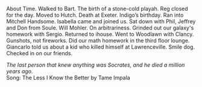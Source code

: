 About Time. Walked to Bart. The birth of a stone-cold playah. Reg closed for the day. Moved to Hutch. Death at Exeter. Indigo’s birthday. Ran into Mitchell Handsome. Isabella came and joined us. Sat down with Phil, Jeffrey and Don from Soule. Will Mohler. On arbitrariness. Grinded out our galaxy's homework with Sergio. Returned to ihouse. Went to Woodlawn with Clancy. Gunshots, not fireworks. Did our math homework in the third floor lounge. Giancarlo told us about a kid who killed himself at Lawrenceville. Smile dog. Checked in on our friends. 

*The last person that knew anything was Socrates, and he died a million years ago.*   
Song: The Less I Know the Better by Tame Impala
